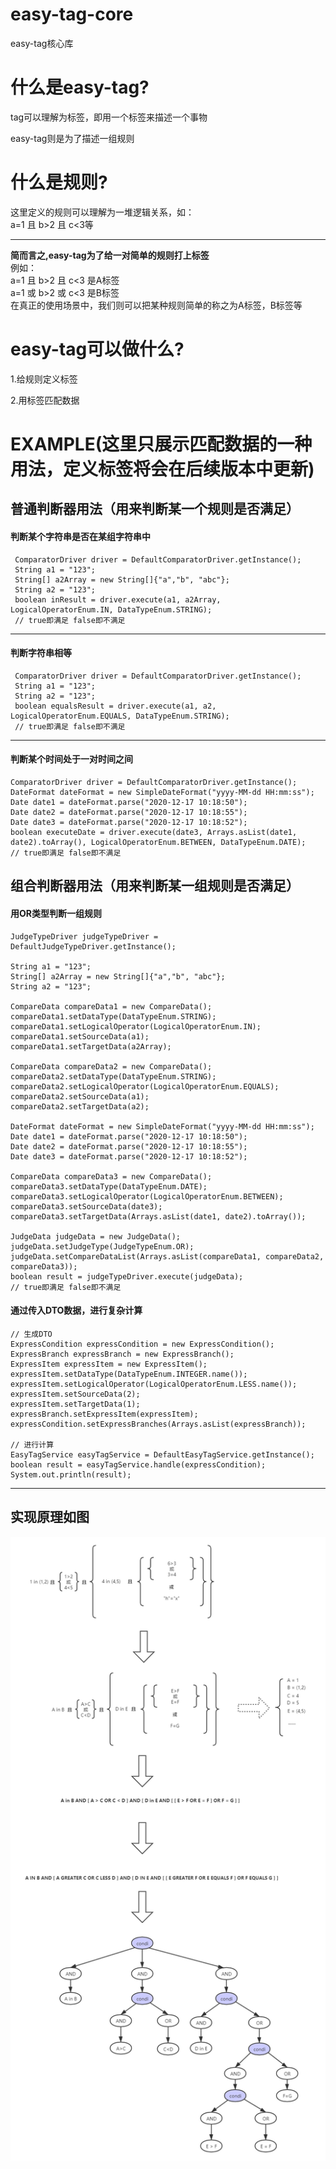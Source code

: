 # easy-tag-core
easy-tag核心库

# 什么是easy-tag?
tag可以理解为标签，即用一个标签来描述一个事物<br>

easy-tag则是为了描述一组规则

# 什么是规则?
这里定义的规则可以理解为一堆逻辑关系，如：<br>
a=1 且 b>2 且 c<3等

---
<strong>**简而言之,easy-tag为了给一对简单的规则打上标签**</strong><br>
例如：<br>
a=1 且 b>2 且 c<3 是A标签<br>
a=1 或 b>2 或 c<3 是B标签<br>
在真正的使用场景中，我们则可以把某种规则简单的称之为A标签，B标签等

# easy-tag可以做什么?
1.给规则定义标签

2.用标签匹配数据

# EXAMPLE(这里只展示匹配数据的一种用法，定义标签将会在后续版本中更新)
## 普通判断器用法（用来判断某一个规则是否满足）
#### 判断某个字符串是否在某组字符串中
```
 ComparatorDriver driver = DefaultComparatorDriver.getInstance();
 String a1 = "123";
 String[] a2Array = new String[]{"a","b", "abc"};
 String a2 = "123";
 boolean inResult = driver.execute(a1, a2Array, LogicalOperatorEnum.IN, DataTypeEnum.STRING);
 // true即满足 false即不满足
```
---
#### 判断字符串相等
```
 ComparatorDriver driver = DefaultComparatorDriver.getInstance();
 String a1 = "123";
 String a2 = "123";
 boolean equalsResult = driver.execute(a1, a2, LogicalOperatorEnum.EQUALS, DataTypeEnum.STRING);
 // true即满足 false即不满足
```
---
#### 判断某个时间处于一对时间之间
```
ComparatorDriver driver = DefaultComparatorDriver.getInstance();
DateFormat dateFormat = new SimpleDateFormat("yyyy-MM-dd HH:mm:ss");
Date date1 = dateFormat.parse("2020-12-17 10:18:50");
Date date2 = dateFormat.parse("2020-12-17 10:18:55");
Date date3 = dateFormat.parse("2020-12-17 10:18:52");
boolean executeDate = driver.execute(date3, Arrays.asList(date1, date2).toArray(), LogicalOperatorEnum.BETWEEN, DataTypeEnum.DATE);
// true即满足 false即不满足
```
## 组合判断器用法（用来判断某一组规则是否满足）
#### 用OR类型判断一组规则
```
JudgeTypeDriver judgeTypeDriver = DefaultJudgeTypeDriver.getInstance();

String a1 = "123";
String[] a2Array = new String[]{"a","b", "abc"};
String a2 = "123";

CompareData compareData1 = new CompareData();
compareData1.setDataType(DataTypeEnum.STRING);
compareData1.setLogicalOperator(LogicalOperatorEnum.IN);
compareData1.setSourceData(a1);
compareData1.setTargetData(a2Array);

CompareData compareData2 = new CompareData();
compareData2.setDataType(DataTypeEnum.STRING);
compareData2.setLogicalOperator(LogicalOperatorEnum.EQUALS);
compareData2.setSourceData(a1);
compareData2.setTargetData(a2);

DateFormat dateFormat = new SimpleDateFormat("yyyy-MM-dd HH:mm:ss");
Date date1 = dateFormat.parse("2020-12-17 10:18:50");
Date date2 = dateFormat.parse("2020-12-17 10:18:55");
Date date3 = dateFormat.parse("2020-12-17 10:18:52");

CompareData compareData3 = new CompareData();
compareData3.setDataType(DataTypeEnum.DATE);
compareData3.setLogicalOperator(LogicalOperatorEnum.BETWEEN);
compareData3.setSourceData(date3);
compareData3.setTargetData(Arrays.asList(date1, date2).toArray());

JudgeData judgeData = new JudgeData();
judgeData.setJudgeType(JudgeTypeEnum.OR);
judgeData.setCompareDataList(Arrays.asList(compareData1, compareData2, compareData3));
boolean result = judgeTypeDriver.execute(judgeData);
// true即满足 false即不满足
```
#### 通过传入DTO数据，进行复杂计算
```
// 生成DTO
ExpressCondition expressCondition = new ExpressCondition();
ExpressBranch expressBranch = new ExpressBranch();
ExpressItem expressItem = new ExpressItem();
expressItem.setDataType(DataTypeEnum.INTEGER.name());
expressItem.setLogicalOperator(LogicalOperatorEnum.LESS.name());
expressItem.setSourceData(2);
expressItem.setTargetData(1);
expressBranch.setExpressItem(expressItem);
expressCondition.setExpressBranches(Arrays.asList(expressBranch));

// 进行计算
EasyTagService easyTagService = DefaultEasyTagService.getInstance();
boolean result = easyTagService.handle(expressCondition);
System.out.println(result);
```
---
## 实现原理如图
![image](/src/main/resources/imgs/easy-tag数据结构.png)

